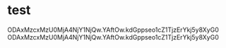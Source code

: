 # test
ODAxMzcxMzU0MjA4NjY1NjQw.YAftOw.kdGppseo1cZ1TjzErYkj5y8XyG0
ODAxMzcxMzU0MjA4NjY1NjQw.YAftOw.kdGppseo1cZ1TjzErYkj5y8XyG0
